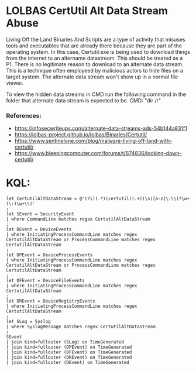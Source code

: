 # LOLBAS CertUtil Alt Data Stream Abuse

Living Off the Land Binaries And Scripts are a type of activity that misuses tools and executables that are already there because they are part of the operating system. In this case, Certutil.exe is being used to download things from the internet to an altername datastream. This should be treated as a P1. There is no legitimate reason to download to an alternate data stream. This is a technique often employeed by malicious actors to hide files on a target system. The alternate data stream won't show up in a normal file viewer. 

To view the hidden data streams in CMD run the following command in the folder that alternate data stream is expected to be. 
CMD: "dir /r"

### References: 
 - https://infosecwriteups.com/alternate-data-streams-ads-54b144a831f1
 - https://lolbas-project.github.io/lolbas/Binaries/Certutil/
 - https://www.sentinelone.com/blog/malware-living-off-land-with-certutil/
 - https://www.bleepingcomputer.com/forums/t/674836/locking-down-certutil/

# KQL:
```kql
let CertutilAltDataStream = @'(?i)(.*)(certutil)(.+)(\s([a-z]\:\\)?\w+(\:)\w+\s)'
; 
let SEvent = SecurityEvent
| where CommandLine matches regex CertutilAltDataStream
;
let DEvent = DeviceEvents
| where InitiatingProcessCommandLine matches regex CertutilAltDataStream or ProcessCommandLine matches regex CertutilAltDataStream 
;
let DPEvent = DeviceProcessEvents
| where InitiatingProcessCommandLine matches regex CertutilAltDataStream or ProcessCommandLine matches regex CertutilAltDataStream 
;
let DFEvent = DeviceFileEvents
| where InitiatingProcessCommandLine matches regex CertutilAltDataStream 
;
let DREvent = DeviceRegistryEvents
| where InitiatingProcessCommandLine matches regex CertutilAltDataStream 
;
let SLog = Syslog
| where SyslogMessage matches regex CertutilAltDataStream
; 
SEvent
| join kind=fullouter (SLog) on TimeGenerated
| join kind=fullouter (DPEvent) on TimeGenerated
| join kind=fullouter (DFEvent) on TimeGenerated
| join kind=fullouter (DREvent) on TimeGenerated
| join kind=fullouter (DEvent) on TimeGenerated
```
